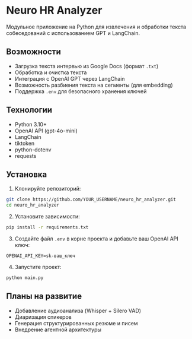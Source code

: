 # Neuro HR Analyzer

Модульное приложение на Python для извлечения и обработки текста собеседований с использованием GPT и LangChain.

## Возможности

- Загрузка текста интервью из Google Docs (формат `.txt`)
- Обработка и очистка текста
- Интеграция с OpenAI GPT через LangChain
- Возможность разбиения текста на сегменты (для embedding)
- Поддержка `.env` для безопасного хранения ключей

## Технологии

- Python 3.10+
- OpenAI API (gpt-4o-mini)
- LangChain
- tiktoken
- python-dotenv
- requests

## Установка

1. Клонируйте репозиторий:

```bash
git clone https://github.com/YOUR_USERNAME/neuro_hr_analyzer.git
cd neuro_hr_analyzer
```

2. Установите зависимости:

```bash
pip install -r requirements.txt
```

3. Создайте файл `.env` в корне проекта и добавьте ваш OpenAI API ключ:

```env
OPENAI_API_KEY=sk-ваш_ключ
```

4. Запустите проект:

```bash
python main.py
```

## Планы на развитие

- Добавление аудиоанализа (Whisper + Silero VAD)
- Диаризация спикеров
- Генерация структурированных резюме и писем
- Внедрение агентной архитектуры